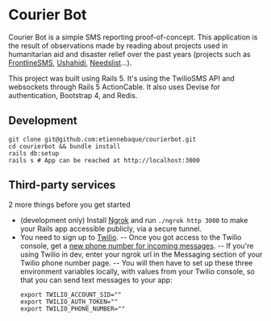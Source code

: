 # Courier Bot

Courier Bot is a simple SMS reporting proof-of-concept. This application is the result of observations made by reading about projects used in humanitarian aid and disaster relief over the past years (projects such as [FrontlineSMS](https://www.frontlinesms.com/), [Ushahidi](https://www.ushahidi.com/), [Needslist](https://needslist.co/)...).

This project was built using Rails 5. It's using the TwilioSMS API and websockets through Rails 5 ActionCable. It also uses Devise for authentication, Bootstrap 4, and Redis.

## Development
```
git clone git@github.com:etiennebaque/courierbot.git
cd courierbot && bundle install
rails db:setup
rails s # App can be reached at http://localhost:3000
```

## Third-party services
2 more things before you get started
- (development only) Install [Ngrok](https://ngrok.com/) and run `./ngrok http 3000` to make your Rails app accessible publicly, via a secure tunnel.
- You need to sign up to [Twilio](https://www.twilio.com). 
-- Once you got access to the Twilio console, get a [new phone number for incoming messages](https://www.twilio.com/console/phone-numbers/incoming).
-- If you're using Twilio in dev, enter your ngrok url in the Messaging section of your Twilio phone number page.
-- You will then have to set up these three environment variables locally, with values from your Twilio console, so that you can send text messages to your app:
  ```
  export TWILIO_ACCOUNT_SID=""
  export TWILIO_AUTH_TOKEN=""
  export TWILIO_PHONE_NUMBER=""
  ```
